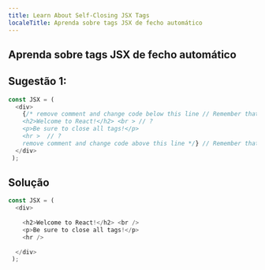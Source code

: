 ```yaml
---
title: Learn About Self-Closing JSX Tags
localeTitle: Aprenda sobre tags JSX de fecho automático
---
```

## Aprenda sobre tags JSX de fecho automático

## Sugestão 1:

```js
const JSX = ( 
  <div> 
    {/* remove comment and change code below this line // Remember that comments in JSX have parentheses. 
    <h2>Welcome to React!</h2> <br > // ? 
    <p>Be sure to close all tags!</p> 
    <hr >  // ? 
    remove comment and change code above this line */} // Remember that comments in JSX have parentheses. 
  </div> 
 ); 
```

## Solução

```js
const JSX = ( 
  <div> 
 
    <h2>Welcome to React!</h2> <br /> 
    <p>Be sure to close all tags!</p> 
    <hr /> 
 
  </div> 
 ); 

```